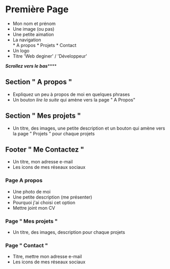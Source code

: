 # Première Page  

* Mon nom et prénom
* Une image (ou pas)
* Une petite aimation
* La navigation  
      * A propos
      * Projets
      * Contact
* Un logo 
* Titre 'Web deginer' / 'Développeur'

***********Scrollez vers le bas***************

## Section " A propos "

* Expliquez un peu à propos de moi en quelques phrases
* Un bouton *lire la suite*  qui amène vers la page  " A Propos" 

## Section " Mes projets "

* Un titre, des images, une petite description et un bouton qui amène vers la page " Projets " pour chaque projets

## Footer " Me Contactez "

* Un titre, mon adresse e-mail 
* Les icons de mes réseaux sociaux

### Page A propos

* Une photo de moi
* Une petite description (me présenter)
* Pourquoi j'ai choisi cet option
* Mettre joint mon CV

### Page " Mes projets "  

* Un titre, des images, description pour chaque projets

### Page " Contact "  

* Titre, mettre mon adresse e-mail 
* Les icons de mes réseaux sociaux
